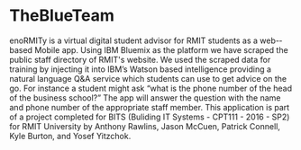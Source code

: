 # TheBlueTeam

enoRMITy is a virtual digital student advisor for RMIT students as a web-­based Mobile app. Using IBM Bluemix as the platform we have scraped the public staff directory of RMIT's website. We used the scraped data for training by injecting it into IBM’s Watson­ based intelligence providing a natural language Q&A service which students can use to get advice on the go. For instance a student might ask “what is the phone number of the head of the business school?” The app will answer the question with the name and phone number of the appropriate staff member.
This application is part of a project completed for BITS (Buliding IT Systems - CPT111 - 2016 - SP2) for RMIT University by Anthony Rawlins, Jason McCuen, Patrick Connell, Kyle Burton, and Yosef Yitzchok.
